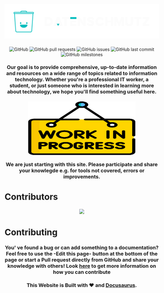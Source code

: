 <h1 align="center">
<!--  <p align="center">Datenschmutz.dev</p> -->
  <a href="https://docs.datenschmutz.dev"><img src="./static/img/dmz-main-logo-c.svg" alt="Datenschmutz"></a>
</h1>

<p align="center">
<img alt="GitHub" src="https://img.shields.io/github/license/Datenschmutz/docs?style=flat-square">
<img alt="GitHub pull requests" src="https://img.shields.io/github/issues-pr-raw/Datenschmutz/docs?style=flat-square">
<img alt="GitHub issues" src="https://img.shields.io/github/issues-raw/datenschmutz/docs?style=flat-square">
<img alt="GitHub last commit" src="https://img.shields.io/github/last-commit/datenschmutz/docs?style=flat-square">
<img alt="GitHub milestones" src="https://img.shields.io/github/milestones/all/datenschmutz/docs?style=flat-square">
</p>

<h3 align="center">
<p align="center">Our goal is to provide comprehensive, up-to-date information and resources on a wide range of topics related to information technology. Whether you're a professional IT worker, a student, or just someone who is interested in learning more about technology, we hope you'll find something useful here.</p>
</h3>

<h3 align="center">
<a href="https://docs.datenschmutz.dev"><img src="./static/img/work-in-progress.svg" width="350" height="175" alt="Datenschmutz Work in Progress"></a><br/>
<p align="center">We are just starting with this site. Please participate and share your knowlegde e.g. for tools not covered, errors or improvements.</p>
</h3>

# Contributors
<h3 align="center">
<a href="https://github.com/datenschmutz/docs/graphs/contributors">
  <img src="https://contrib.rocks/image?repo=datenschmutz/docs" />
</a>
</h3>

# Contributing
<h3>
<p align="center">You' ve found a bug or can add something to a documentation? Feel free to use the -Edit this page- button at the bottom of the page or start a Pull request directly from GitHub and share your knowledge with others! Look <a href="./CONTRIBUTING.md">here</a> to get more information on how you can contribute</p>
</h3>

<h3>
<p align="center">This Website is Built with ❤️ and <a href="https://github.com/facebook/docusaurus">Docusaurus</a>.</p>
</h3>

